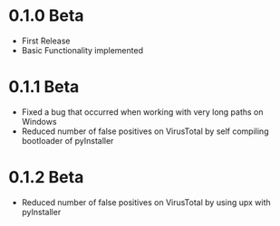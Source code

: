 # 0.1.0 Beta
- First Release
- Basic Functionality implemented

# 0.1.1 Beta
- Fixed a bug that occurred when working with very long paths on Windows
- Reduced number of false positives on VirusTotal by self compiling bootloader of pyInstaller

# 0.1.2 Beta
- Reduced number of false positives on VirusTotal by using upx with pyInstaller
